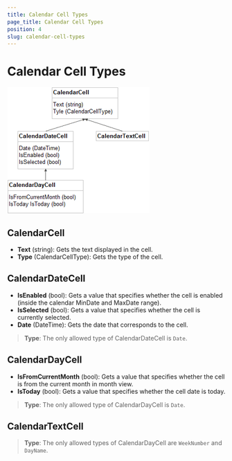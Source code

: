 ```yaml
---
title: Calendar Cell Types
page_title: Calendar Cell Types
position: 4
slug: calendar-cell-types
---
```


# Calendar Cell Types #

![Calendar Cell Types](calendar-cell-types-diagram.png "Calendar Cell Types")

## CalendarCell ##

- **Text** (string): Gets the text displayed in the cell.
- **Type** (CalendarCellType): Gets the type of the cell.

## CalendarDateCell ##

- **IsEnabled** (bool): Gets a value that specifies whether the cell is enabled (inside the calendar MinDate and MaxDate range).
- **IsSelected** (bool): Gets a value that specifies whether the cell is currently selected.
- **Date** (DateTime): Gets the date that corresponds to the cell.

>**Type**: The only allowed type of CalendarDateCell is `Date`.

## CalendarDayCell ##

- **IsFromCurrentMonth** (bool): Gets a value that specifies whether the cell is from the current month in month view.
- **IsToday** (bool): Gets a value that specifies whether the cell date is today.

>**Type**: The only allowed type of CalendarDayCell is `Date`.

## CalendarTextCell ##

>**Type**: The only allowed types of CalendarDayCell are `WeekNumber` and `DayName`.
